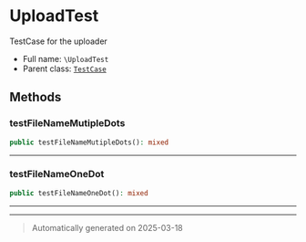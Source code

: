
# UploadTest

TestCase for the uploader



* Full name: `\UploadTest`
* Parent class: [`TestCase`](./PHPUnit/Framework/TestCase.md)




## Methods


### testFileNameMutipleDots



```php
public testFileNameMutipleDots(): mixed
```












***

### testFileNameOneDot



```php
public testFileNameOneDot(): mixed
```












***


***
> Automatically generated on 2025-03-18
